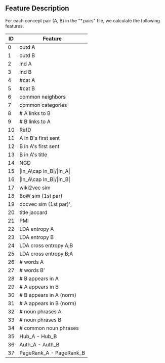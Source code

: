 ## Feature Description
For each concept pair (A, B) in the "*.pairs" file, we calculate the following features:

ID | Feature
---| ---
0 | outd A
1 | outd B
2 | ind A
3 | ind B
4 | #cat A
5 | #cat B
6 | common neighbors
7 | common categories
8 | # A links to B
9 | # B links to A
10 | RefD
11 | A in B's first sent
12 | B in A's first sent
13 | B in A's title
14 | NGD
15 | \|In_A\cap In_B\|/\|In_A\|
16 | \|In_A\cap In_B\|/\|In_B\|
17 | wiki2vec sim
18 | BoW sim (1st par)
19 | docvec sim (1st par)',
20 | title jaccard
21 |PMI
22 | LDA entropy A
23 | LDA entropy B 
24 | LDA cross entropy A;B
25 | LDA cross entropy B;A
26 | # words A
27 | # words B'
28 | # B appears in A
29 | # A appears in B
30 | # B appears in A (norm)
31 | # A appears in B (norm)
32 | # noun phrases A
33 | # noun phrases B
34 | # common noun phrases
35 | Hub_A - Hub_B
36 | Auth_A - Auth_B
37 | PageRank_A - PageRank_B

